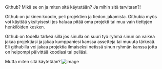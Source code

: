 Github? Mikä se on ja miten sitä käytetään? Ja mihin sitä tarvitaan?!

Github on julkinen koodin, peli projektien ja tiedon jakamista.
Githubia myös voi käyttää yksityisesti jos haluaa pitää oma projekti tai muu vain tiettyjen henkilöiden kesken.

Github on todella tärkeä sillä jos sinulla on suuri työ ryhmä sinun on vaikea jakaa projektiasi ja jakaa kumppaniesi kanssa assetteja tai muuuta tärkeää.
Eli githubilla voi jakaa projektia ilmaiseksi netissä sinun ryhmän kanssa jotta on helpompi päivittää koodiasi tai peliäsi.


Mutta miten sitä käytetään?
![image](https://github.com/JukkaPekka99/Github-hy-dytys/assets/160464527/bebe1b17-713c-40ab-a9f5-c6c7a1f63b6b)
